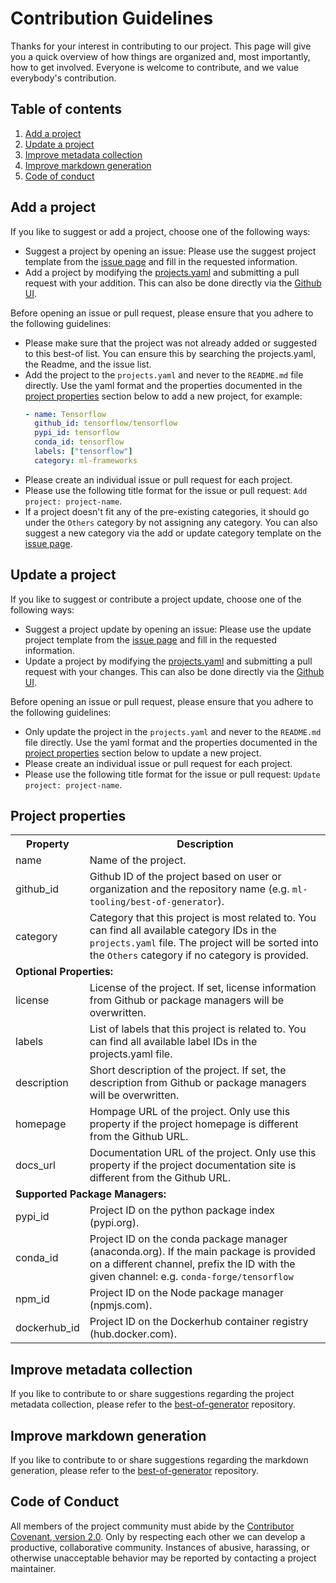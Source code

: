 <!-- markdownlint-disable MD024 -->
# Contribution Guidelines

Thanks for your interest in contributing to our project. This page will give you a quick overview of how things are organized and, most importantly, how to get involved. Everyone is welcome to contribute, and we value everybody's contribution.

## Table of contents

1. [Add a project](#add-a-project)
2. [Update a project](#update-a-project)
3. [Improve metadata collection](#improve-metadata-collection)
4. [Improve markdown generation](#improve-markdown-generation)
5. [Code of conduct](#code-of-conduct)

## Add a project

If you like to suggest or add a project, choose one of the following ways:

- Suggest a project by opening an issue: Please use the suggest project template from the [issue page](https://github.com/best-of-lists/best-of-template/issues/new/choose) and fill in the requested information.
- Add a project by modifying the [projects.yaml](https://github.com/best-of-lists/best-of-template/blob/main/projects.yaml) and submitting a pull request with your addition. This can also be done directly via the [Github UI](https://github.com/best-of-lists/best-of-template/edit/main/projects.yaml).

Before opening an issue or pull request, please ensure that you adhere to the following guidelines:

- Please make sure that the project was not already added or suggested to this best-of list. You can ensure this by searching the projects.yaml, the Readme, and the issue list.
- Add the project to the `projects.yaml` and never to the `README.md` file directly. Use the yaml format and the properties documented in the [project properties](#project-properties) section below to add a new project, for example:
    ```yaml
    - name: Tensorflow
      github_id: tensorflow/tensorflow
      pypi_id: tensorflow
      conda_id: tensorflow
      labels: ["tensorflow"]
      category: ml-frameworks
    ```
- Please create an individual issue or pull request for each project.
- Please use the following title format for the issue or pull request: `Add project: project-name`.
- If a project doesn't fit any of the pre-existing categories, it should go under the `Others` category by not assigning any category. You can also suggest a new category via the add or update category template on the [issue page](https://github.com/best-of-lists/best-of-template/issues/new/choose).

## Update a project

If you like to suggest or contribute a project update, choose one of the following ways:

- Suggest a project update by opening an issue: Please use the update project template from the [issue page](https://github.com/best-of-lists/best-of-template/issues/new/choose) and fill in the requested information.
- Update a project by modifying the [projects.yaml](https://github.com/best-of-lists/best-of-template/blob/main/projects.yaml) and submitting a pull request with your changes. This can also be done directly via the [Github UI](https://github.com/best-of-lists/best-of-template/edit/main/projects.yaml).

Before opening an issue or pull request, please ensure that you adhere to the following guidelines:

- Only update the project in the `projects.yaml` and never to the `README.md` file directly. Use the yaml format and the properties documented in the [project properties](#project-properties) section below to update a new project.
- Please create an individual issue or pull request for each project.
- Please use the following title format for the issue or pull request: `Update project: project-name`.

## Project properties

<table>
    <tr>
        <th>Property</th>
        <th>Description</th>
    </tr>
    <tr>
        <td>name</td>
        <td>Name of the project.</td>
    </tr>
    <tr>
        <td>github_id</td>
        <td>Github ID of the project based on user or organization  and the repository name (e.g. <code>ml-tooling/best-of-generator</code>).</td>
    </tr>
    <tr>
        <td>category</td>
        <td>Category that this project is most related to. You can find all available category IDs in the <code>projects.yaml</code> file. The project will be sorted into the <code>Others</code> category if no category is provided.</td>
    </tr>
    <tr>
        <td colspan="2"><b>Optional Properties:</b></td>
    </tr>
    <tr>
        <td>license</td>
        <td>License of the project. If set, license information from Github or package managers will be overwritten.</td>
    </tr>
    <tr>
        <td>labels</td>
        <td>List of labels that this project is related to. You can find all available label IDs in the projects.yaml file.</td>
    </tr>
    <tr>
        <td>description</td>
        <td>Short description of the project. If set, the description from Github or package managers will be overwritten.</td>
    </tr>
    <tr>
        <td>homepage</td>
        <td>Hompage URL of the project. Only use this property if the project homepage is different from the Github URL.</td>
    </tr>
    <tr>
        <td>docs_url</td>
        <td>Documentation URL of the project. Only use this property if the project documentation site is different from the Github URL.</td>
    </tr>
    <tr>
        <td colspan="2"><b>Supported Package Managers:</b></td>
    </tr>
    <tr>
        <td>pypi_id</td>
        <td>Project ID on the python package index (pypi.org).</td>
    </tr>
    <tr>
        <td>conda_id</td>
        <td>Project ID on the conda package manager (anaconda.org). If the main package is provided on a different channel, prefix the ID with the given channel: e.g. <code>conda-forge/tensorflow</code></td>
    </tr>
    <tr>
        <td>npm_id</td>
        <td>Project ID on the Node package manager (npmjs.com).</td>
    </tr>
    <tr>
        <td>dockerhub_id</td>
        <td>Project ID on the Dockerhub container registry (hub.docker.com). </td>
    </tr>
</table>

## Improve metadata collection

If you like to contribute to or share suggestions regarding the project metadata collection, please refer to the [best-of-generator](https://github.com/ml-tooling/best-of-generator) repository.

## Improve markdown generation

If you like to contribute to or share suggestions regarding the markdown generation, please refer to the [best-of-generator](https://github.com/ml-tooling/best-of-generator) repository.

## Code of Conduct

All members of the project community must abide by the [Contributor Covenant, version 2.0](./.github/CODE_OF_CONDUCT.md). Only by respecting each other we can develop a productive, collaborative community. Instances of abusive, harassing, or otherwise unacceptable behavior may be reported by contacting a project maintainer.
